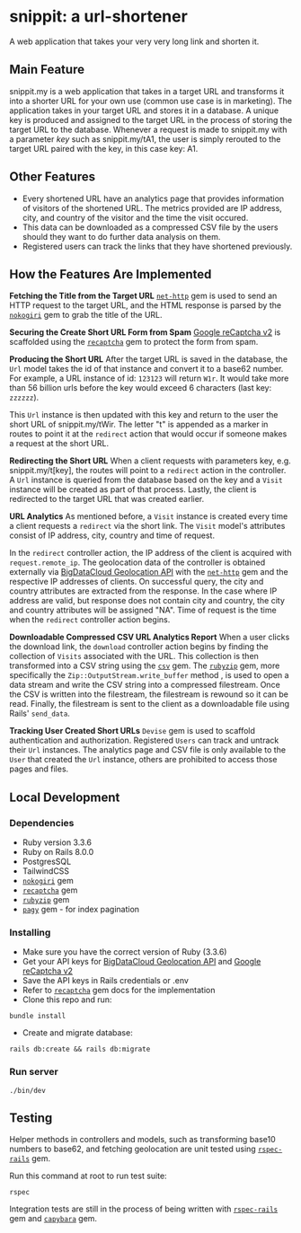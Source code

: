 # snippit: a url-shortener

A web application that takes your very very long link and shorten it. 

## Main Feature

snippit.my is a web application that takes in a target URL and transforms it into a shorter URL for your own use (common use case is in marketing). The application takes in your target URL and stores it in a database. A unique key is produced and assigned to the target URL in the process of storing the target URL to the database. Whenever a request is made to snippit.my with a parameter *key* such as snippit.my/tA1, the user is simply rerouted to the target URL paired with the key, in this case key: A1.
 
## Other Features

 - Every shortened URL have an analytics page that provides information of visitors of the shortened URL. The metrics provided are IP address, city, and country of the visitor and the time the visit occured.
 - This data can be downloaded as a compressed CSV file by the users should they want to do further data analysis on them.
 - Registered users can track the links that they have shortened previously.

## How the Features Are Implemented

 **Fetching the Title from the Target URL**
 [`net-http`](https://rubygems.org/gems/net-http/versions/0.4.1?locale=en) gem is used to send an HTTP request to the target URL, and the HTML response is parsed by the [`nokogiri`](https://rubygems.org/gems/nokogiri) gem to grab the title of the URL.
 
  **Securing the Create Short URL Form from Spam**
  [Google reCaptcha v2](https://www.google.com/recaptcha/about/) is scaffolded using the [`recaptcha`](https://github.com/ambethia/recaptcha) gem to protect the form from spam. 
  
  **Producing the Short URL**
 After the target URL is saved in the database, the `Url` model takes the id of that instance and convert it to a base62 number. For example, a URL instance of id: `123123` will return  `W1r`. It would take more than 56 billion urls before the key would exceed 6 characters (last key: `zzzzzz`). 

This `Url` instance is then updated with this key and return to the user the short URL of snippit.my/tWir. The letter "t" is appended as a marker in routes to point it at the `redirect` action that would occur if someone makes a request at the short URL.

 **Redirecting the Short URL**
When a client requests with parameters key, e.g. snippit.my/t[key], the routes will point to a `redirect` action in the controller. A `Url` instance is queried from the database based on the key and a `Visit` instance will be created as part of that process. Lastly, the client is redirected to the target URL that was created earlier.

 **URL Analytics**
As mentioned before, a `Visit` instance is created every time a client requests a `redirect` via the short link. The `Visit` model's attributes consist of IP address, city, country and time of request.

In the `redirect` controller action, the IP address of the client is acquired with `request.remote_ip`. The geolocation data of the controller is obtained externally via [BigDataCloud Geolocation API](https://www.bigdatacloud.com/ip-geolocation/ip-address-geolocation-api) with the [`net-http`](https://rubygems.org/gems/net-http) gem and the respective IP addresses of clients. On successful query, the city and country attributes are extracted from the response. In the case where IP address are valid, but response does not contain city and country, the city and country attributes will be assigned "NA". Time of request is the time when the `redirect` controller action begins.

**Downloadable Compressed CSV URL Analytics Report**
When a user clicks the download link, the `download` controller action begins by finding the collection of `Visits` associated with the URL. This collection is then transformed into a CSV string using the [`csv`](https://rubygems.org/gems/csv) gem. The [`rubyzip`](https://rubygems.org/gems/rubyzip) gem, more specifically the  `Zip::OutputStream.write_buffer` method , is used to open a data stream and write the CSV string into a compressed filestream. Once the CSV is written into the filestream, the filestream is rewound so it can be read. Finally, the filestream is sent to the client as a downloadable file using Rails' `send_data`.
   
**Tracking User Created Short URLs**
`Devise` gem is used to scaffold authentication and authorization. Registered `Users` can track and untrack their `Url` instances. The analytics page and CSV file is only available to the `User` that created the `Url` instance, others are prohibited to access those pages and files.

## Local Development

### Dependencies

* Ruby version 3.3.6
* Ruby on Rails 8.0.0
* PostgresSQL
* TailwindCSS 
* [`nokogiri`](https://rubygems.org/gems/nokogiri) gem
* [`recaptcha`](https://github.com/ambethia/recaptcha) gem
* [`rubyzip`](https://rubygems.org/gems/rubyzip) gem
* [`pagy`](https://rubygems.org/gems/pagy) gem - for index pagination

### Installing

* Make sure you have the correct version of Ruby (3.3.6)
* Get your API keys for [BigDataCloud Geolocation API](https://www.bigdatacloud.com/ip-geolocation/ip-address-geolocation-api) and [Google reCaptcha v2](https://www.google.com/recaptcha/about/)
* Save the API keys in Rails credentials or .env
* Refer to [`recaptcha`](https://github.com/ambethia/recaptcha) gem docs for the implementation
* Clone this repo and run:
```
bundle install
```
* Create and migrate database:
```
rails db:create && rails db:migrate
```

### Run server
```
./bin/dev
```
## Testing
Helper methods in controllers and models, such as transforming base10 numbers to base62, and fetching geolocation are unit tested using [`rspec-rails`](https://rubygems.org/gems/rspec-rails) gem. 

Run this command at root to run test suite:

```
rspec
```

Integration tests are still in the process of being written with  [`rspec-rails`](https://rubygems.org/gems/rspec-rails) gem and  [`capybara`](https://rubygems.org/gems/capybara) gem.
